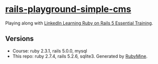 # [rails-playground-simple-cms](https://github.com/mikebd/rails-playground-simple-cms) 

Playing along with [LinkedIn Learning Ruby on Rails 5 Essential Training](https://www.linkedin.com/learning/ruby-on-rails-5-essential-training).

## Versions

* Course: ruby 2.3.1, rails 5.0.0, mysql
* This repo: ruby 2.7.4, rails 5.2.6, sqlite3.  Generated by [RubyMine](https://www.jetbrains.com/ruby/).